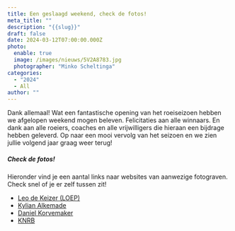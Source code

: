 ```yaml
---
title: Een geslaagd weekend, check de fotos!
meta_title: ""
description: "{{slug}}"
draft: false
date: 2024-03-12T07:00:00.000Z
photo:
  enable: true
  image: /images/nieuws/5V2A8783.jpg
  photographer: "Minko Scheltinga"
categories:
  - "2024"
  - All
author: ""
---
```

Dank allemaal! Wat een fantastische opening van het roeiseizoen hebben we afgelopen weekend mogen beleven. Felicitaties aan alle winnaars. En dank aan alle roeiers, coaches en alle vrijwilligers die hieraan een bijdrage hebben geleverd. Op naar een mooi vervolg van het seizoen en we zien jullie volgend jaar graag weer terug!

##### Check de fotos!
Hieronder vind je een aantal links naar websites van aanwezige fotograven. Check snel of je er zelf tussen zit!  

* [Leo de Keizer (LOEP)](https://www.loep.nu/roeiwedstrijden-2024/)
* [Kylian Alkemade](https://www.kylianalkemade.nl/head-of-the-river-amstel-2024-zaterdag/)
* [Daniel Korvemaker](https://danielkorvemaker.nl/) 
* [KNRB](https://knrb.pixieset.com/headoftheriveramstel/)


